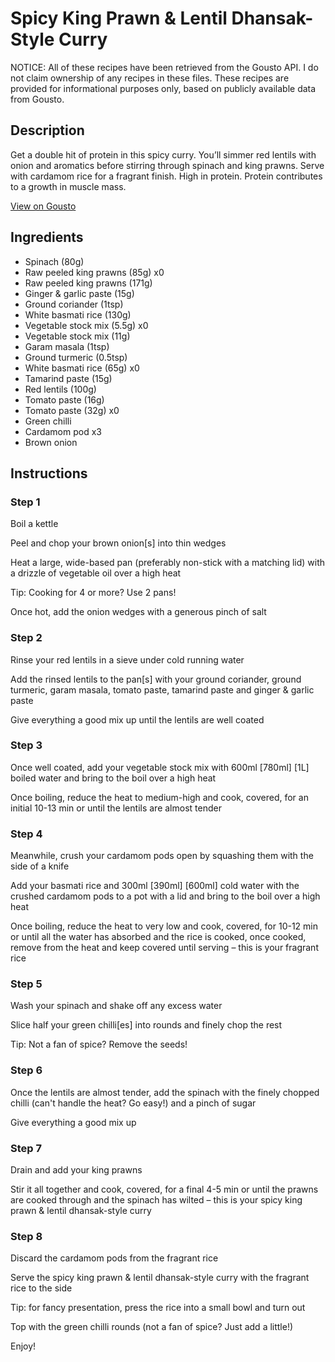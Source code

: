 # Spicy King Prawn & Lentil Dhansak-Style Curry

NOTICE: All of these recipes have been retrieved from the Gousto API. I do not claim ownership of any recipes in these files. These recipes are provided for informational purposes only, based on publicly available data from Gousto.

## Description

Get a double hit of protein in this spicy curry. You’ll simmer red lentils with onion and aromatics before stirring through spinach and king prawns. Serve with cardamom rice for a fragrant finish. High in protein. Protein contributes to a growth in muscle mass.

[View on Gousto](https://www.gousto.co.uk/recipes/cookbook/spicy-king-prawn-lentil-dhansak-style-curry-with-fragrant-rice)

## Ingredients

- Spinach (80g)
- Raw peeled king prawns (85g) x0
- Raw peeled king prawns (171g)
- Ginger & garlic paste (15g)
- Ground coriander (1tsp)
- White basmati rice (130g)
- Vegetable stock mix (5.5g) x0
- Vegetable stock mix (11g)
- Garam masala (1tsp)
- Ground turmeric (0.5tsp)
- White basmati rice (65g) x0
- Tamarind paste (15g)
- Red lentils (100g)
- Tomato paste (16g)
- Tomato paste (32g) x0
- Green chilli
- Cardamom pod x3
- Brown onion

## Instructions


### Step 1

Boil a kettle

Peel and chop your brown onion[s] into thin wedges

Heat a large, wide-based pan (preferably non-stick with a matching lid) with a drizzle of vegetable oil over a high heat

Tip: Cooking for 4 or more? Use 2 pans!

Once hot, add the onion wedges with a generous pinch of salt


### Step 2

Rinse your red lentils in a sieve under cold running water

Add the rinsed lentils to the pan[s] with your ground coriander, ground turmeric, garam masala, tomato paste, tamarind paste and ginger & garlic paste

Give everything a good mix up until the lentils are well coated


### Step 3

Once well coated, add your vegetable stock mix with 600ml<span class="text-purple"> [780ml]</span> <span class="text-danger">[1L] </span>boiled water and bring to the boil over a high heat

Once boiling, reduce the heat to medium-high and cook, covered, for an initial 10-13 min or until the lentils are almost tender


### Step 4

Meanwhile, crush your cardamom pods open by squashing them with the side of a knife

Add your basmati rice and 300ml<span class="text-purple"> [390ml] </span><span class="text-danger">[600ml] </span>cold water with the crushed cardamom pods to a pot with a lid and bring to the boil over a high heat

Once boiling, reduce the heat to very low and cook, covered, for 10-12 min or until all the water has absorbed and the rice is cooked, once cooked, remove from the heat and keep covered until serving – this is your fragrant rice


### Step 5

Wash your spinach and shake off any excess water

Slice half your green chilli[es] into rounds and finely chop the rest

Tip: Not a fan of spice? Remove the seeds!


### Step 6

Once the lentils are almost tender, add the spinach with the finely chopped chilli (can't handle the heat? Go easy!) and a pinch of sugar

Give everything a good mix up


### Step 7

Drain and add your king prawns

Stir it all together and cook, covered, for a final 4-5 min or until the prawns are cooked through and the spinach has wilted – this is your spicy king prawn & lentil dhansak-style curry

### Step 8

Discard the cardamom pods from the fragrant rice

Serve the spicy king prawn & lentil dhansak-style curry with the fragrant rice to the side

Tip: for fancy presentation, press the rice into a small bowl and turn out

Top with the green chilli rounds (not a fan of spice? Just add a little!)

Enjoy!

